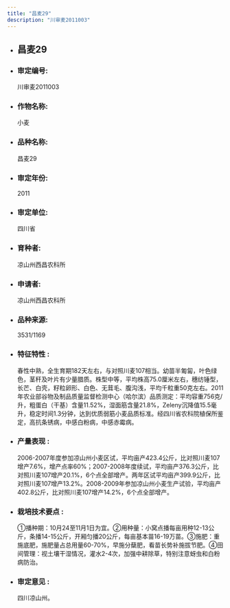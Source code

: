 ```yaml
---
title: "昌麦29"
description: "川审麦2011003"
---
```

* ## 昌麦29
* ###  审定编号:  
   川审麦2011003

*  ### 作物名称:  
   小麦

*   ###  品种名称: 
    昌麦29

*   ### 审定年份: 
    2011

*   ### 审定单位:  
    四川省

*   ### 育种者:  
    凉山州西昌农科所

*   ### 申请者:  
    凉山州西昌农科所

*   ### 品种来源:  
    3531/1169

*   ### 特征特性 : 
    春性中熟，全生育期182天左右，与对照川麦107相当。幼苗半匍匐，叶色绿色，茎秆及叶片有少量腊质。株型中等，平均株高75.0厘米左右，穗纺锤型，长芒、白壳，籽粒卵形、白色、无茸毛、腹沟浅，平均千粒重50克左右。2011年农业部谷物及制品质量监督检测中心（哈尔滨）品质测定：平均容重756克/升，粗蛋白（干基）含量11.52%，湿面筋含量21.8%，Zeleny沉降值15.5毫升，稳定时间1.3分钟，达到优质弱筋小麦品质标准。经四川省农科院植保所鉴定，高抗条锈病，中感白粉病，中感赤霉病。

*   ### 产量表现 : 
    2006-2007年度参加凉山州小麦区试，平均亩产423.4公斤，比对照川麦107增产7.6%，增产点率60%；2007-2008年度续试，平均亩产376.3公斤，比对照川麦107增产20.1%，6个点全部增产。两年区试平均亩产399.9公斤，比对照川麦107增产13.2%。2008-2009年参加凉山州小麦生产试验，平均亩产402.8公斤，比对照川麦107增产14.2%，6个点全部增产。

*   ### 栽培技术要点 : 
    ①播种期：10月24至11月1日为宜。②用种量：小窝点播每亩用种12-13公斤，条播14-15公斤，开厢匀播20公斤，每亩基本苗16-19万苗。③施肥：重施底肥，施肥量占总用量60-70%，早施分蘖肥，看苗长势补施拔节肥。④田间管理：视土壤干湿情况，灌水2-4次，加强中耕除草，特别注意蚜虫和白粉病防治。

*   ### 审定意见 : 
    四川凉山州。
